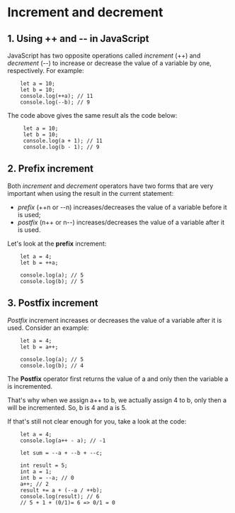 # Increment and decrement
## 1. Using ++ and -- in JavaScript
JavaScript has two opposite operations called *increment* (++) and *decrement* (--)
to increase or decrease the value of a variable by one, respectively. For example:
```
    let a = 10;
    let b = 10;
    console.log(++a); // 11
    console.log(--b); // 9
```
The code above gives the same result als the code below:
```
     let a = 10;
     let b = 10;
     console.log(a + 1); // 11
     console.log(b - 1); // 9
```

## 2. Prefix increment
Both *increment* and *decrement* operators have two forms that are very important
when using the result in the current statement:
   - *prefix* (++n or --n) increases/decreases the value of a variable before it is used;
   - *postfix* (n++ or n--) increases/decreases the value of a variable after it is used.

Let's look at the **prefix** increment:
```
    let a = 4;
    let b = ++a;

    console.log(a); // 5
    console.log(b); // 5
```

## 3. Postfix increment
*Postfix* increment increases or decreases the value of a variable after it is used.
Consider an example:
```
    let a = 4;
    let b = a++;

    console.log(a); // 5
    console.log(b); // 4
```
The **Postfix** operator first returns the value of a and only then the variable a
is incremented.

That's why when we assign a++ to b, we actually assign 4 to b, only then a will
be incremented. So, b is 4 and a is 5.

If that's still not clear enough for you, take a look at the code:
```
    let a = 4;
    console.log(a++ - a); // -1

    let sum = --a + --b + --c;

    int result = 5;
    int a = 1;
    int b = --a; // 0
    a++; // 2
    result += a + (--a / ++b);
    console.log(result); // 6
    // 5 + 1 + (0/1)= 6 => 0/1 = 0
```